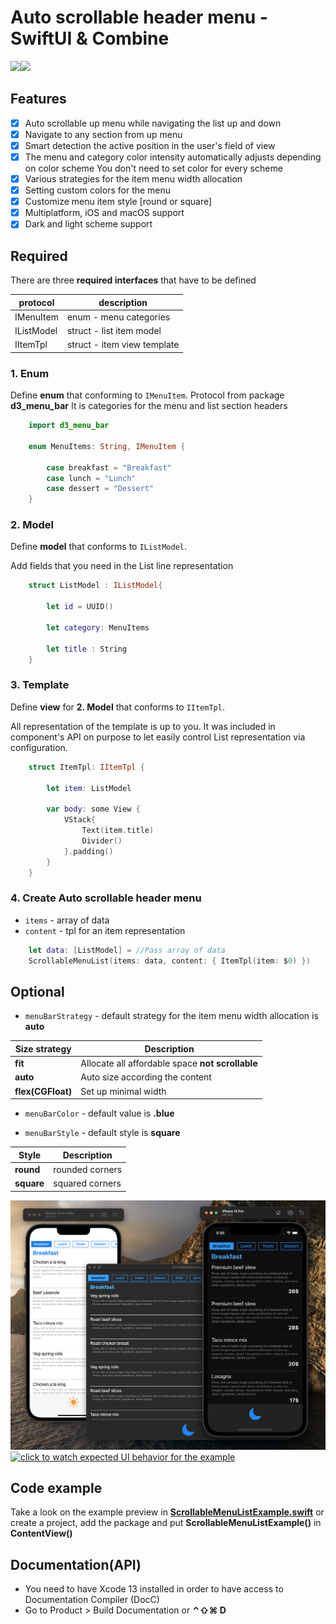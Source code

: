 # Auto scrollable header menu - SwiftUI & Combine

[![](https://img.shields.io/endpoint?url=https%3A%2F%2Fswiftpackageindex.com%2Fapi%2Fpackages%2FThe-Igor%2Ffood-app-menu-swiftui%2Fbadge%3Ftype%3Dswift-versions)](https://swiftpackageindex.com/The-Igor/food-app-menu-swiftui)[![](https://img.shields.io/endpoint?url=https%3A%2F%2Fswiftpackageindex.com%2Fapi%2Fpackages%2FThe-Igor%2Ffood-app-menu-swiftui%2Fbadge%3Ftype%3Dplatforms)](https://swiftpackageindex.com/The-Igor/food-app-menu-swiftui)

## Features
- [x] Auto scrollable up menu while navigating the list up and down
- [x] Navigate to any section from up menu
- [x] Smart detection the active position in the user's field of view
- [x] The menu and category color intensity automatically adjusts depending on color scheme 
    You don't need to set color for every scheme
- [x] Various strategies for the item menu width allocation
- [x] Setting custom colors for the menu
- [x] Customize menu item style [round or square]
- [x] Multiplatform, iOS and macOS support
- [x] Dark and light scheme support

## Required

There are three **required interfaces** that have to be defined

| protocol | description |
| --- | --- |
| IMenuItem | enum - menu categories |
| IListModel | struct - list item model |
| IItemTpl | struct - item view template |

### 1. Enum
Define **enum** that conforming to ```IMenuItem```. Protocol from package **d3_menu_bar**
It is categories for the menu and list section headers

```Swift 
    import d3_menu_bar

    enum MenuItems: String, IMenuItem {

        case breakfast = "Breakfast"        
        case lunch = "Lunch"        
        case dessert = "Dessert"
    }
```

### 2. Model 
Define **model** that conforms to ```IListModel```.

Add fields that you need in the List line representation

```Swift 
    struct ListModel : IListModel{
        
        let id = UUID()
        
        let category: MenuItems
        
        let title : String
    }
```

### 3. Template 
Define **view** for **2. Model** that conforms to ```IItemTpl```.

All representation of the template is up to you. It was included in component's API on purpose to let easily control List representation via configuration.
```Swift 
    struct ItemTpl: IItemTpl {

        let item: ListModel

        var body: some View {
            VStack{
                Text(item.title)
                Divider()
            }.padding()
        }
    }
```

### 4. Create Auto scrollable header menu
* `items` - array of data
* `content` - tpl for an item representation

```Swift 
    let data: [ListModel] = //Pass array of data
    ScrollableMenuList(items: data, content: { ItemTpl(item: $0) })
```

## Optional

* `menuBarStrategy` - default strategy for the item menu width allocation is **auto**

| Size strategy | Description |
| --- | --- |
|**fit**| Allocate all affordable space **not scrollable**|
|**auto**| Auto size according the content |
|**flex(CGFloat)**| Set up minimal width|

* `menuBarColor` - default value is **.blue**

* `menuBarStyle` - default style is **square**

| Style | Description |
| --- | --- |
|**round**| rounded corners |
|**square**| squared corners |

[![click to watch expected UI behavior for the example](https://github.com/The-Igor/d3-scrollable-menu-list/blob/main/img/img.png)](https://youtu.be/D0BTNvkSG3U)
[![click to watch expected UI behavior for the example](https://github.com/The-Igor/d3-scrollable-menu-list/blob/main/img/scroll.gif)](https://youtu.be/D0BTNvkSG3U)
## Code example

Take a look on the example preview in [**ScrollableMenuListExample.swift**](https://github.com/The-Igor/d3-scrollable-menu-list/blob/main/Sources/d3-scrollable-menu-list/example/ScrollableMenuListExample.swift) or create a project, add the package and put **ScrollableMenuListExample()** in **ContentView()**

## Documentation(API)
- You need to have Xcode 13 installed in order to have access to Documentation Compiler (DocC)
- Go to Product > Build Documentation or **⌃⇧⌘ D**
